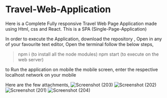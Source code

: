 # Travel-Web-Application
Here is a Complete Fully responsive Travel Web Page Application made using Html, css and React. This is a SPA (Single-Page-Application)

In order to execute the Application, download the repository , Open in any of your favourite text editor, Open the terminal follow the below steps,
>  npm i  (to install all the node modules)
>  npm start (to execute on the web server)

to Run the application on mobile the mobile screen, enter the respective localhost network on your mobile  

Here are the few attachments, 
![Screenshot (203)](https://github.com/user-attachments/assets/dd4a91ed-cfbb-4beb-8beb-cfa33db725da)
![Screenshot (202)](https://github.com/user-attachments/assets/d87b6e3f-6194-460b-8d0e-c9b24354fb31)
![Screenshot (201)](https://github.com/user-attachments/assets/e879d6c7-b646-415f-879f-6c688377ad9d)
![Screenshot (204)](https://github.com/user-attachments/assets/776df41d-cab6-4807-a341-92831882c737)
